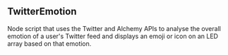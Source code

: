 ## TwitterEmotion

Node script that uses the Twitter and Alchemy APIs to analyse the overall emotion of a user's Twitter feed and displays an emoji or icon on an LED array based on that emotion.

